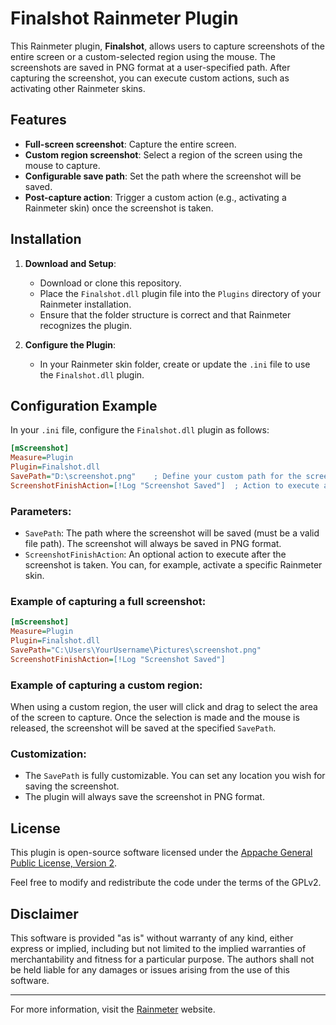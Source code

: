 
# Finalshot Rainmeter Plugin

This Rainmeter plugin, **Finalshot**, allows users to capture screenshots of the entire screen or a custom-selected region using the mouse. The screenshots are saved in PNG format at a user-specified path. After capturing the screenshot, you can execute custom actions, such as activating other Rainmeter skins.

## Features

- **Full-screen screenshot**: Capture the entire screen.
- **Custom region screenshot**: Select a region of the screen using the mouse to capture.
- **Configurable save path**: Set the path where the screenshot will be saved.
- **Post-capture action**: Trigger a custom action (e.g., activating a Rainmeter skin) once the screenshot is taken.

## Installation

1. **Download and Setup**:
   - Download or clone this repository.
   - Place the `Finalshot.dll` plugin file into the `Plugins` directory of your Rainmeter installation.
   - Ensure that the folder structure is correct and that Rainmeter recognizes the plugin.

2. **Configure the Plugin**:
   - In your Rainmeter skin folder, create or update the `.ini` file to use the `Finalshot.dll` plugin.

## Configuration Example

In your `.ini` file, configure the `Finalshot.dll` plugin as follows:

```ini
[mScreenshot]
Measure=Plugin
Plugin=Finalshot.dll
SavePath="D:\screenshot.png"    ; Define your custom path for the screenshot
ScreenshotFinishAction=[!Log "Screenshot Saved"]  ; Action to execute after screenshot
```

### Parameters:
- `SavePath`: The path where the screenshot will be saved (must be a valid file path). The screenshot will always be saved in PNG format.
- `ScreenshotFinishAction`: An optional action to execute after the screenshot is taken. You can, for example, activate a specific Rainmeter skin.

### Example of capturing a full screenshot:

```ini
[mScreenshot]
Measure=Plugin
Plugin=Finalshot.dll
SavePath="C:\Users\YourUsername\Pictures\screenshot.png"
ScreenshotFinishAction=[!Log "Screenshot Saved"]
```

### Example of capturing a custom region:

When using a custom region, the user will click and drag to select the area of the screen to capture. Once the selection is made and the mouse is released, the screenshot will be saved at the specified `SavePath`.

### Customization:

- The `SavePath` is fully customizable. You can set any location you wish for saving the screenshot.
- The plugin will always save the screenshot in PNG format.

## License

This plugin is open-source software licensed under the [Appache General Public License, Version 2](https://github.com/NSTechBytes/FinalShot/blob/main/LICENSE).

Feel free to modify and redistribute the code under the terms of the GPLv2.

## Disclaimer

This software is provided "as is" without warranty of any kind, either express or implied, including but not limited to the implied warranties of merchantability and fitness for a particular purpose. The authors shall not be held liable for any damages or issues arising from the use of this software.

---

For more information, visit the [Rainmeter](https://www.rainmeter.net/) website.

